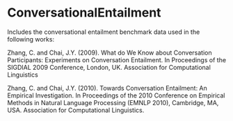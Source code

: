 # ConversationalEntailment
Includes the conversational entailment benchmark data used in the following works:

Zhang, C. and Chai, J.Y. (2009). What do We Know about Conversation Participants: Experiments on Conversation Entailment. In Proceedings of the SIGDIAL 2009 Conference, London, UK. Association for Computational Linguistics

Zhang, C. and Chai, J.Y. (2010). Towards Conversation Entailment: An Empirical Investigation. In Proceedings of the 2010 Conference on Empirical Methods in Natural Language Processing (EMNLP 2010), Cambridge, MA, USA. Association for Computational Linguistics.
